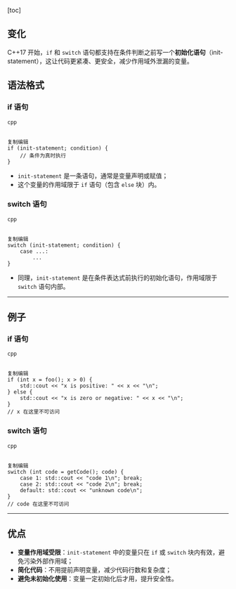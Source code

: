 [toc]

## 变化

C++17 开始，`if` 和 `switch` 语句都支持在条件判断之前写一个**初始化语句**（init-statement），这让代码更紧凑、更安全，减少作用域外泄漏的变量。

## 语法格式

### if 语句

```
cpp


复制编辑
if (init-statement; condition) {
    // 条件为真时执行
}
```

- `init-statement` 是一条语句，通常是变量声明或赋值；
- 这个变量的作用域限于 `if` 语句（包含 `else` 块）内。

### switch 语句

```
cpp


复制编辑
switch (init-statement; condition) {
    case ...:
        ...
}
```

- 同理，`init-statement` 是在条件表达式前执行的初始化语句，作用域限于 `switch` 语句内部。

------

## 例子

### if 语句

```
cpp


复制编辑
if (int x = foo(); x > 0) {
    std::cout << "x is positive: " << x << "\n";
} else {
    std::cout << "x is zero or negative: " << x << "\n";
}
// x 在这里不可访问
```

### switch 语句

```
cpp


复制编辑
switch (int code = getCode(); code) {
    case 1: std::cout << "code 1\n"; break;
    case 2: std::cout << "code 2\n"; break;
    default: std::cout << "unknown code\n";
}
// code 在这里不可访问
```

------

## 优点

- **变量作用域受限**：`init-statement` 中的变量只在 `if` 或 `switch` 块内有效，避免污染外部作用域；
- **简化代码**：不用提前声明变量，减少代码行数和复杂度；
- **避免未初始化使用**：变量一定初始化后才用，提升安全性。